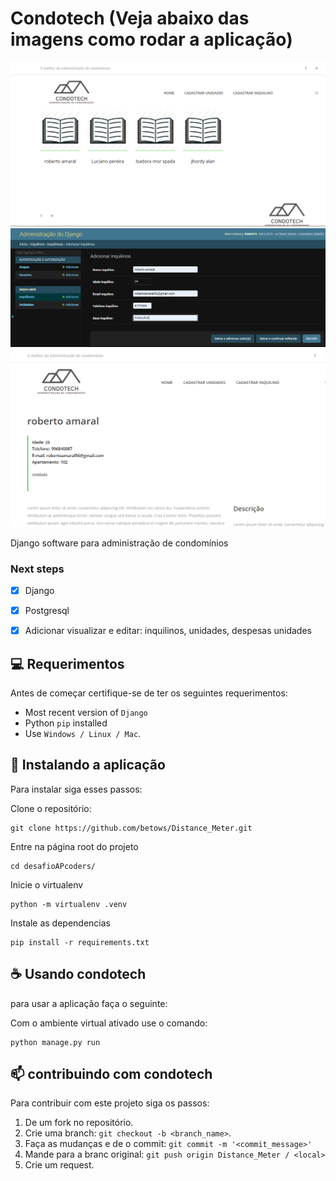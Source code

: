 # Condotech (Veja abaixo das imagens como rodar a aplicação)

<img src="home.png" alt="Example image">
<img src="adicionar.png" alt="Example image">
<img src="inquilino.png" alt="Example image">

Django software para administração de condomínios
### Next steps

- [x] Django 
- [x] Postgresql
- [x] Adicionar visualizar e editar: inquilinos, unidades, despesas unidades


## 💻 Requerimentos

Antes de começar certifique-se de ter os seguintes requerimentos: 

* Most recent version of `Django`
* Python `pip` installed 
* Use  `Windows / Linux / Mac`.

## 🚀 Instalando a aplicação

Para instalar siga esses passos: 

Clone o repositório:
```
git clone https://github.com/betows/Distance_Meter.git
```

Entre na página root do projeto
```
cd desafioAPcoders/
```
Inicie o virtualenv 
```
python -m virtualenv .venv
```
Instale as dependencias
```
pip install -r requirements.txt
```

## ☕ Usando condotech

para usar a aplicação faça o seguinte:

Com o ambiente virtual ativado use o comando:
```
python manage.py run
```


## 📫 contribuindo com condotech

Para contribuir com este projeto siga os passos:

1. De um fork no repositório.
2. Crie uma branch: `git checkout -b <branch_name>`.
3. Faça as mudanças e de o commit: `git commit -m '<commit_message>'`
4. Mande para a branc original: `git push origin Distance_Meter / <local>`
5. Crie um request.

